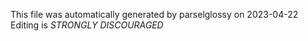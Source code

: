 This file was automatically generated by parselglossy on 2023-04-22
Editing is *STRONGLY DISCOURAGED*
